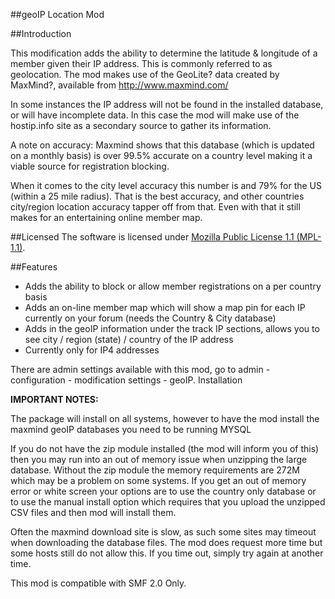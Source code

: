 ##geoIP Location Mod

##Introduction

This modification adds the ability to determine the latitude & longitude of a member given their IP address. This is commonly referred to as geolocation. The mod makes use of the GeoLite? data created by MaxMind?, available from http://www.maxmind.com/

In some instances the IP address will not be found in the installed database, or will have incomplete data. In this case the mod will make use of the hostip.info site as a secondary source to gather its information.

A note on accuracy: Maxmind shows that this database (which is updated on a monthly basis) is over 99.5% accurate on a country level making it a viable source for registration blocking.

When it comes to the city level accuracy this number is and 79% for the US (within a 25 mile radius). That is the best accuracy, and other countries city/region location accuracy tapper off from that. Even with that it still makes for an entertaining online member map.

##Licensed
The software is licensed under [Mozilla Public License 1.1 (MPL-1.1)](http://www.mozilla.org/MPL/1.1/).

##Features
* Adds the ability to block or allow member registrations on a per country basis
* Adds an on-line member map which will show a map pin for each IP currently on your forum (needs the Country & City database)
* Adds in the geoIP information under the track IP sections, allows you to see city / region (state) / country of the IP address
* Currently only for IP4 addresses

There are admin settings available with this mod, go to admin - configuration - modification settings - geoIP.
Installation

**IMPORTANT NOTES:**

The package will install on all systems, however to have the mod install the maxmind geoIP databases you need to be running MYSQL

If you do not have the zip module installed (the mod will inform you of this) then you may run into an out of memory issue when unzipping the large database. Without the zip module the memory requirements are 272M which may be a problem on some systems. If you get an out of memory error or white screen your options are to use the country only database or to use the manual install option which requires that you upload the unzipped CSV files and then mod will install them.

Often the maxmind download site is slow, as such some sites may timeout when downloading the database files. The mod does request more time but some hosts still do not allow this. If you time out, simply try again at another time.

This mod is compatible with SMF 2.0 Only.